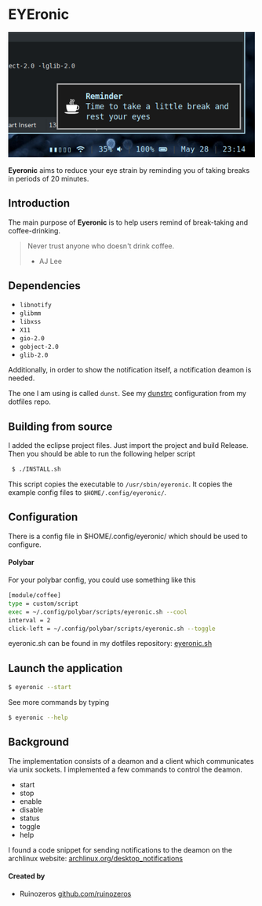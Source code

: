 # EYEronic

![notificationf](https://raw.githubusercontent.com/ruinozeros/eyeronic/master/img/2019-05-28-23%3A14%3A27.png)

**Eyeronic** aims to reduce your eye strain by reminding you of taking breaks 
in periods of 20 minutes.

## Introduction

The main purpose of **Eyeronic** is to help users remind of break-taking and coffee-drinking.

> Never trust anyone who doesn't drink coffee.
> - AJ Lee


## Dependencies

- `libnotify`
- `glibmm`
- `libxss`
- `X11`
- `gio-2.0`
- `gobject-2.0`
- `glib-2.0`

Additionally, in order to show the notification itself, a notification deamon 
is needed.

The one I am using is called `dunst`. See my [dunstrc](https://github.com/ruinozeros/dotfiles/blob/master/dunst/dunstrc) configuration from my dotfiles repo.

## Building from source

I added the eclipse project files. Just import the project and build Release.
Then you should be able to run the following helper script

 ~~~ sh
  $ ./INSTALL.sh
 ~~~

This script copies the executable to `/usr/sbin/eyeronic`. It copies the example
config files to `$HOME/.config/eyeronic/`.

## Configuration
 
There is a config file in $HOME/.config/eyeronic/ which should be used to configure.

#### Polybar

For your polybar config, you could use something like this

~~~ sh
[module/coffee]
type = custom/script
exec = ~/.config/polybar/scripts/eyeronic.sh --cool
interval = 2
click-left = ~/.config/polybar/scripts/eyeronic.sh --toggle
~~~

eyeronic.sh can be found in my dotfiles repository:
[eyeronic.sh](https://github.com/ruinozeros/dotfiles/blob/master/polybar/scripts/eyeronic.sh)


## Launch the application
 
  ~~~ sh
  $ eyeronic --start
  ~~~
  
 See more commands by typing
 
  ~~~ sh
  $ eyeronic --help
  ~~~
  
## Background

The implementation consists of a deamon and a client which communicates via unix sockets. I implemented a few commands to control the deamon.
- start
- stop
- enable
- disable
- status
- toggle
- help

I found a code snippet for sending notifications to the deamon on the archlinux website:
[archlinux.org/desktop\_notifications](https://wiki.archlinux.org/index.php/Desktop_notifications#C++)


#### Created by
* Ruinozeros [github.com/ruinozeros](http://github.com/ruinozeros/)

